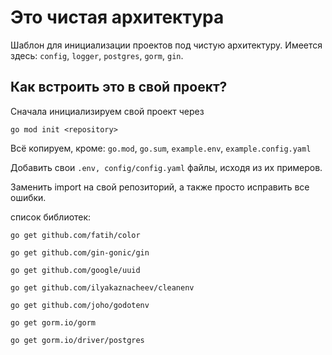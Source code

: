 # Это чистая архитектура

Шаблон для инициализации проектов под чистую архитектуру. Имеется здесь:
`config`, `logger`, `postgres`, `gorm`, `gin`.

## Как встроить это в свой проект?

Сначала инициализируем свой проект через

```shell
go mod init <repository>
```

Всё копируем, кроме: `go.mod`, `go.sum`, `example.env`, `example.config.yaml`

Добавить свои `.env, config/config.yaml` файлы, исходя из их примеров.

Заменить import на свой репозиторий, а также просто исправить все ошибки.

список библиотек:

```shell
go get github.com/fatih/color

go get github.com/gin-gonic/gin

go get github.com/google/uuid

go get github.com/ilyakaznacheev/cleanenv

go get github.com/joho/godotenv

go get gorm.io/gorm

go get gorm.io/driver/postgres
```
